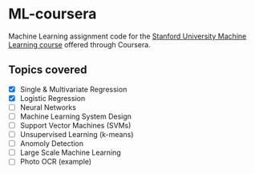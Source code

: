 # ML-coursera
Machine Learning assignment code for the [Stanford University Machine Learning course](https://www.coursera.org/learn/machine-learning/home/welcome) offered through Coursera.

## Topics covered
- [x] Single & Multivariate Regression
- [x] Logistic Regression
- [ ] Neural Networks
- [ ] Machine Learning System Design
- [ ] Support Vector Machines (SVMs)
- [ ] Unsupervised Learning (k-means)
- [ ] Anomoly Detection
- [ ] Large Scale Machine Learning
- [ ] Photo OCR (example)
